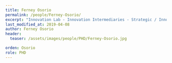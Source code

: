 ```yaml
---
title: Ferney Osorio
permalink: /people/Ferney-Osorio/
excerpt: "Innovation Lab - Innovation Intermediaries - Strategic / Innovatio Management - Maturity Assessment"
last_modified_at: 2019-04-08
author: Ferney Osorio
header:
  teaser: /assets/images/people/PHD/Ferney-Osorio.jpg

orden: Osorio
role: PHD
---
```




